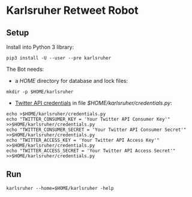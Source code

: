 # Karlsruher Retweet Robot
## Setup
Install into Python 3 library:
```
pip3 install -U --user --pre karlsruher
```
The Bot needs:
* a *HOME* directory for database and lock files:
```
mkdir -p $HOME/karlsruher
```
* [Twitter API credentials](https://developer.twitter.com) in file *$HOME/karlsruher/credentials.py*:
```
echo >$HOME/karlsruher/credentials.py
echo "TWITTER_CONSUMER_KEY = 'Your Twitter API Consumer Key'" >>$HOME/karlsruher/credentials.py
echo "TWITTER_CONSUMER_SECRET = 'Your Twitter API Consumer Secret'" >>$HOME/karlsruher/credentials.py
echo "TWITTER_ACCESS_KEY = 'Your Twitter API Access Key'" >>$HOME/karlsruher/credentials.py
echo "TWITTER_ACCESS_SECRET = 'Your Twitter API Access Secret'" >>$HOME/karlsruher/credentials.py
```
## Run
```
karlsruher --home=$HOME/karlsruher -help
```
